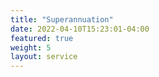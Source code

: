```yaml
---
title: "Superannuation"
date: 2022-04-10T15:23:01-04:00
featured: true
weight: 5
layout: service
---
```


